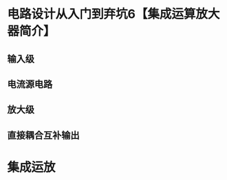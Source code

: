 # 电路设计从入门到弃坑6【集成运算放大器简介】







## 输入级











## 电流源电路











## 放大级







## 直接耦合互补输出















# 集成运放







